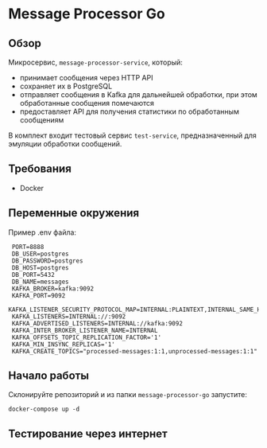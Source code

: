 # Message Processor Go

## Обзор

Микросервис, `message-processor-service`, который:
- принимает сообщения через HTTP API
- сохраняет их в PostgreSQL
- отправляет сообщения в Kafka для дальнейшей обработки, при этом обработанные сообщения помечаются
- предоставляет API для получения статистики по обработанным сообщениям

В комплект входит тестовый сервис `test-service`, предназначенный для эмуляции обработки сообщений.

## Требования

- Docker

## Переменные окружения

Пример .env файла:

   ```
    PORT=8888
    DB_USER=postgres
    DB_PASSWORD=postgres
    DB_HOST=postgres
    DB_PORT=5432
    DB_NAME=messages
    KAFKA_BROKER=kafka:9092
    KAFKA_PORT=9092
    KAFKA_LISTENER_SECURITY_PROTOCOL_MAP=INTERNAL:PLAINTEXT,INTERNAL_SAME_HOST:PLAINTEXT
    KAFKA_LISTENERS=INTERNAL://:9092
    KAFKA_ADVERTISED_LISTENERS=INTERNAL://kafka:9092
    KAFKA_INTER_BROKER_LISTENER_NAME=INTERNAL
    KAFKA_OFFSETS_TOPIC_REPLICATION_FACTOR='1'
    KAFKA_MIN_INSYNC_REPLICAS='1'
    KAFKA_CREATE_TOPICS="processed-messages:1:1,unprocessed-messages:1:1"
   ```

## Начало работы

Склонируйте репозиторий и из папки `message-processor-go` запустите:

   ```
   docker-compose up -d
   ```

## Тестирование через интернет